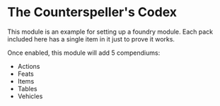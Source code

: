 # The Counterspeller's Codex

This module is an example for setting up a foundry module.  Each pack included here has a single item in it just to prove it works. 

Once enabled, this module will add 5 compendiums:
- Actions
- Feats
- Items
- Tables
- Vehicles
